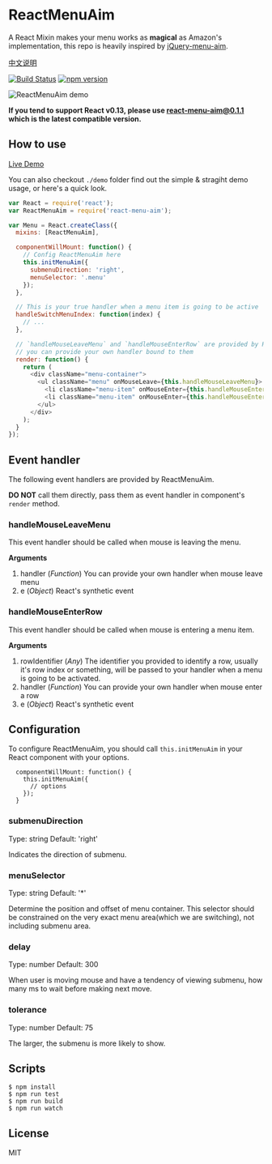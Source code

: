 ReactMenuAim
==============================================

A React Mixin makes your menu works as **magical** as Amazon's implementation, this repo is heavily inspired by [jQuery-menu-aim](https://github.com/kamens/jQuery-menu-aim/).

[中文说明](http://undefinedblog.com/react-menu-aim/)

[![Build Status](https://travis-ci.org/jasonslyvia/react-menu-aim.svg)](https://travis-ci.org/jasonslyvia/react-menu-aim)
[![npm version](https://badge.fury.io/js/react-menu-aim.svg)](http://badge.fury.io/js/react-menu-aim)

![ReactMenuAim demo](https://cloud.githubusercontent.com/assets/1336484/8591773/198d1d4a-265d-11e5-94b1-97071a591ab1.gif)

**If you tend to support React v0.13, please use react-menu-aim@0.1.1 which is the latest compatible version.**

## How to use

[Live Demo](http://jasonslyvia.github.io/react-menu-aim/demo/index.html)

You can also checkout `./demo` folder find out the simple & stragiht demo usage, or here's a quick look.

```js
var React = require('react');
var ReactMenuAim = require('react-menu-aim');

var Menu = React.createClass({
  mixins: [ReactMenuAim],

  componentWillMount: function() {
    // Config ReactMenuAim here
    this.initMenuAim({
      submenuDirection: 'right',
      menuSelector: '.menu'
    });
  },

  // This is your true handler when a menu item is going to be active
  handleSwitchMenuIndex: function(index) {
    // ...
  },

  // `handleMouseLeaveMenu` and `handleMouseEnterRow` are provided by ReactMenuAim,
  // you can provide your own handler bound to them
  render: function() {
    return (
      <div className="menu-container">
        <ul className="menu" onMouseLeave={this.handleMouseLeaveMenu}>
          <li className="menu-item" onMouseEnter={this.handleMouseEnterRow.bind(this, 0, this,handleSwitchMenuIndex)}>Menu Item 1</li>
          <li className="menu-item" onMouseEnter={this.handleMouseEnterRow.bind(this, 1, this,handleSwitchMenuIndex)}>Menu Item 1</li>
        </ul>
      </div>
    );
  }
});
```

## Event handler

The following event handlers are provided by ReactMenuAim.

**DO NOT** call them directly, pass them as event handler in component's `render` method.

### handleMouseLeaveMenu

This event handler should be called when mouse is leaving the menu.

**Arguments**

 1. handler (*Function*) You can provide your own handler when mouse leave menu
 2. e       (*Object*)   React's synthetic event


### handleMouseEnterRow

This event handler should be called when mouse is entering a menu item.

**Arguments**

 1. rowIdentifier (*Any*)   The identifier you provided to identify a row, usually it's row index or something, will be passed to your handler when a menu is going to be activated.
 2. handler (*Function*)    You can provide your own handler when mouse enter a row
 3. e       (*Object*)      React's synthetic event

## Configuration

To configure ReactMenuAim, you should call `this.initMenuAim` in your React component with your options.

```
  componentWillMount: function() {
    this.initMenuAim({
      // options
    });
  }
```

### submenuDirection

Type: string  Default: 'right'

Indicates the direction of submenu.

### menuSelector

Type: string  Default: '*'

Determine the position and offset of menu container. This selector should be constrained on the very exact menu area(which we are switching), not including submenu area.

### delay

Type: number  Default: 300

When user is moving mouse and have a tendency of viewing submenu, how many ms to wait before making next move.

### tolerance

Type: number  Default: 75

The larger, the submenu is more likely to show.


## Scripts

```
$ npm install
$ npm run test
$ npm run build
$ npm run watch
```

## License

MIT


